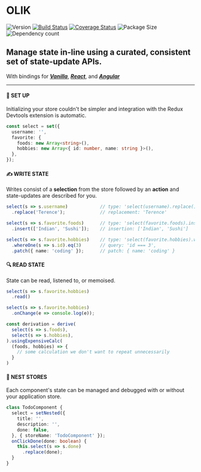 # OLIK #

![Version](https://img.shields.io/npm/v/olik.svg)
[![Build Status](https://travis-ci.org/Memeplexx/olik.svg?branch=master)](https://travis-ci.org/Memeplexx/olik.svg?branch=master)
[![Coverage Status](https://coveralls.io/repos/github/Memeplexx/Olik/badge.svg?branch=master)](https://coveralls.io/github/Memeplexx/Olik?branch=master)
![Package Size](https://badgen.net/bundlephobia/minzip/olik)
![Dependency count](https://badgen.net/bundlephobia/dependency-count/olik)

## Manage state **in-line** using a **curated**, **consistent** set of state-update APIs.  
With bindings for ***[Vanilla](https://memeplexx.github.io/olik/docs/vanilla-js)***,
***[React](https://memeplexx.github.io/olik/docs/read)***, and
***[Angular](https://memeplexx.github.io/olik/docs/angular)***

---

#### 🌈 **SET UP**
Initializing your store couldn't be simpler and integration with the Redux Devtools extension is automatic.
```ts
const select = set({
  username: '',
  favorite: {
    foods: new Array<string>(),
    hobbies: new Array<{ id: number, name: string }>(),
  },
});
```  
#### ✍️ **WRITE STATE** 
Writes consist of a **selection** from the store followed by an **action** and state-updates are described for you. 
```ts
select(s => s.username)            // type: 'select(username).replace()'
  .replace('Terence');             // replacement: 'Terence'

select(s => s.favorite.foods)      // type: 'select(favorite.foods).insert()'
  .insert(['Indian', 'Sushi']);    // insertion: ['Indian', 'Sushi']

select(s => s.favorite.hobbies)    // type: 'select(favorite.hobbies).whereOne(id).eq(3).patch()'
  .whereOne(s => s.id).eq(3)       // query: 'id === 3',
  .patch({ name: 'coding' });      // patch: { name: 'coding' }
```
#### 🔍 **READ STATE**
State can be read, listened to, or memoised.
```ts
select(s => s.favorite.hobbies)
  .read()

select(s => s.favorite.hobbies)
  .onChange(e => console.log(e));

const derivation = derive(
  select(s => s.foods),
  select(s => s.hobbies),
).usingExpensiveCalc(
  (foods, hobbies) => {
    // some calculation we don't want to repeat unnecessarily
  }
)
```
#### 🥚 **NEST STORES**
Each component's state can be managed and debugged with or without your application store.
```ts
class TodoComponent {
  select = setNested({
    title: '',
    description: '',
    done: false,
  }, { storeName: 'TodoComponent' });
  onClickDone(done: boolean) {
    this.select(s => s.done)
      .replace(done);
  }
}
```